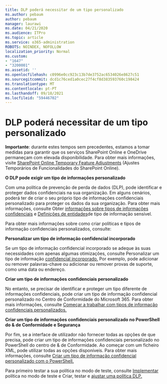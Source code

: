 ```yaml
---
title: DLP poderá necessitar de um tipo personalizado
ms.author: pebaum
author: pebaum
manager: laurawi
ms.date: 04/21/2020
ms.audience: ITPro
ms.topic: article
ms.service: o365-administration
ROBOTS: NOINDEX, NOFOLLOW
localization_priority: Normal
ms.custom:
- "1647"
- "3200001"
ms.assetid: ''
ms.openlocfilehash: c0996e0cc923c13b7de3752ac6534026e8627c51
ms.sourcegitcommit: dcd1c76ced1a0cec27f4cf8d383593760c198424
ms.translationtype: MT
ms.contentlocale: pt-PT
ms.lasthandoff: 09/18/2021
ms.locfileid: "59446702"
---
```

# <a name="dlp-might-need-a-custom-type"></a>DLP poderá necessitar de um tipo personalizado

**Importante**: durante estes tempos sem precedentes, estamos a tomar medidas para garantir que os serviços SharePoint Online e OneDrive permaneçam com elevada disponibilidade. Para obter mais informações, visite [SharePoint Online Temporary Feature Adjustments](https://aka.ms/ODSPAdjustments) (Ajustes Temporários de Funcionalidades do SharePoint Online).

**O DLP pode exigir um tipo de informações personalizado**

Com uma política de prevenção de perda de dados (DLP), pode identificar e proteger dados confidenciais na sua organização. Em alguns cenários, poderá ter de criar o seu próprio tipo de informações confidenciais personalizado para proteger os dados da sua organização. Para obter mais informações, consulte Obter [informações sobre tipos de informações confidenciais](https://docs.microsoft.com/microsoft-365/compliance/sensitive-information-type-learn-about) e [Definições de entidades](https://docs.microsoft.com/microsoft-365/compliance/sensitive-information-type-entity-definitions)de tipo de informação sensível.

Para obter mais informações sobre como criar políticas e tipos de informação confidenciais personalizados, consulte: 

**Personalizar um tipo de informação confidencial incorporado**

Se um tipo de informação confidencial incorporado se adeque às suas necessidades com apenas algumas otimizações, consulte Personalizar um tipo de informação [confidencial incorporado.](https://docs.microsoft.com/microsoft-365/compliance/customize-a-built-in-sensitive-information-type) Por exemplo, pode adicionar ou remover palavras-chave ou adicionar ou remover provas de suporte, como uma data ou endereço.

**Criar um tipo de informações confidenciais personalizado**

No entanto, se precisar de identificar e proteger um tipo diferente de informações confidenciais, pode criar um tipo de informação confidencial personalizado no Centro de Conformidade do Microsoft 365. Para obter mais informações, consulte [Começar a trabalhar com tipos de informação confidenciais personalizados.](https://docs.microsoft.com/microsoft-365/compliance/customize-a-built-in-sensitive-information-type)

**Criar um tipo de informações confidenciais personalizado no PowerShell do & de Conformidade e Segurança**

Por fim, se a interface de utilizador não fornecer todas as opções de que precisa, pode criar um tipo de informações confidenciais personalizado no PowerShell do centro de & de Conformidade. Ao começar com um ficheiro XML, pode utilizar todas as opções disponíveis. Para obter mais informações, consulte [Criar um tipo de informação confidencial personalizado com o PowerShell.](https://docs.microsoft.com/microsoft-365/compliance/create-a-custom-sensitive-information-type-in-scc-powershell)

Para primeiro testar a sua política no modo de teste, consulte [Implementar](https://docs.microsoft.com/microsoft-365/compliance/dlp-learn-about-dlp#implement-policy-in-test-mode) política no modo de teste e Criar, testar e [ajustar uma política DLP.](https://docs.microsoft.com/microsoft-365/compliance/create-test-tune-dlp-policy) 